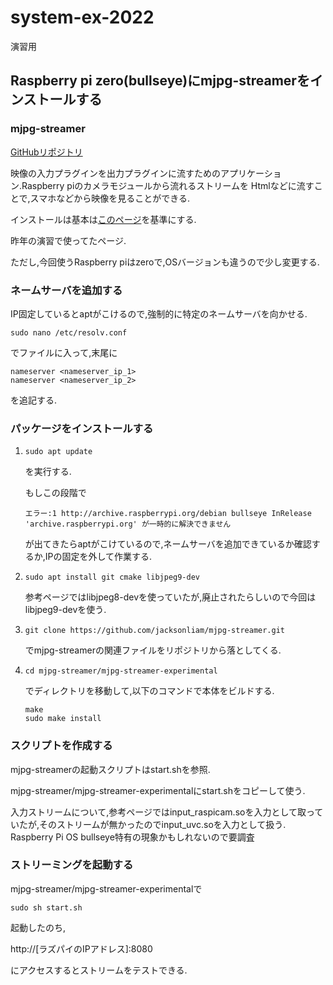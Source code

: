 # system-ex-2022

演習用

## Raspberry pi zero(bullseye)にmjpg-streamerをインストールする

### mjpg-streamer

  [GitHubリポジトリ](https://github.com/jacksonliam/mjpg-streamer)
  
  映像の入力プラグインを出力プラグインに流すためのアプリケーション.Raspberry piのカメラモジュールから流れるストリームを
  Htmlなどに流すことで,スマホなどから映像を見ることができる.

  インストールは基本は[このページ](https://raspi-katsuyou.com/index.php/2020/06/30/11/10/44/644/)を基準にする.

  昨年の演習で使ってたページ.
  
  ただし,今回使うRaspberry piはzeroで,OSバージョンも違うので少し変更する.

### ネームサーバを追加する
  IP固定しているとaptがこけるので,強制的に特定のネームサーバを向かせる.

  ```
  sudo nano /etc/resolv.conf
  ```
  
  でファイルに入って,末尾に
  
  ```
  nameserver <nameserver_ip_1>
  nameserver <nameserver_ip_2>
  ```
  
  を追記する.
  
### パッケージをインストールする
  
  1.  ```
      sudo apt update
      ```
      
      を実行する.
      
      もしこの段階で
      
      ```
      エラー:1 http://archive.raspberrypi.org/debian bullseye InRelease
      'archive.raspberrypi.org' が一時的に解決できません
      ```
      
      が出てきたらaptがこけているので,ネームサーバを追加できているか確認するか,IPの固定を外して作業する.
  
  2.  ```
      sudo apt install git cmake libjpeg9-dev
      ```

      参考ページではlibjpeg8-devを使っていたが,廃止されたらしいので今回はlibjpeg9-devを使う.
      
  3.  ```
      git clone https://github.com/jacksonliam/mjpg-streamer.git
      ```

      でmjpg-streamerの関連ファイルをリポジトリから落としてくる.

  4.  ```
      cd mjpg-streamer/mjpg-streamer-experimental
      ```
      でディレクトリを移動して,以下のコマンドで本体をビルドする.

      ```
      make
      sudo make install
      ```
      
### スクリプトを作成する
  mjpg-streamerの起動スクリプトはstart.shを参照.

  mjpg-streamer/mjpg-streamer-experimentalにstart.shをコピーして使う.

  入力ストリームについて,参考ページではinput_raspicam.soを入力として取っていたが,そのストリームが無かったのでinput_uvc.soを入力として扱う.
  Raspberry Pi OS bullseye特有の現象かもしれないので要調査
  
### ストリーミングを起動する
  mjpg-streamer/mjpg-streamer-experimentalで
  
  ```
  sudo sh start.sh
  ```
  
  起動したのち,

  http://[ラズパイのIPアドレス]:8080

  にアクセスするとストリームをテストできる.
